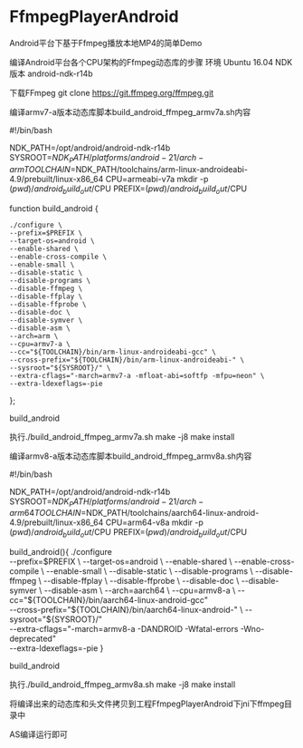 # FfmpegPlayerAndroid
Android平台下基于Ffmpeg播放本地MP4的简单Demo

编译Android平台各个CPU架构的Ffmpeg动态库的步骤
环境 Ubuntu 16.04
NDK版本 android-ndk-r14b

下载FFmpeg
git clone https://git.ffmpeg.org/ffmpeg.git

编译armv7-a版本动态库脚本build_android_ffmpeg_armv7a.sh内容

#!/bin/bash

NDK_PATH=/opt/android/android-ndk-r14b
SYSROOT=$NDK_PATH/platforms/android-21/arch-arm
TOOLCHAIN=$NDK_PATH/toolchains/arm-linux-androideabi-4.9/prebuilt/linux-x86_64
CPU=armeabi-v7a
mkdir -p $(pwd)/android_build_out/$CPU
PREFIX=$(pwd)/android_build_out/$CPU

function build_android {

    ./configure \
    --prefix=$PREFIX \
    --target-os=android \
    --enable-shared \
    --enable-cross-compile \
    --enable-small \
    --disable-static \
    --disable-programs \
    --disable-ffmpeg \
    --disable-ffplay \
    --disable-ffprobe \
    --disable-doc \
    --disable-symver \
    --disable-asm \
    --arch=arm \
    --cpu=armv7-a \
    --cc="${TOOLCHAIN}/bin/arm-linux-androideabi-gcc" \
    --cross-prefix="${TOOLCHAIN}/bin/arm-linux-androideabi-" \
    --sysroot="${SYSROOT}/" \
    --extra-cflags="-march=armv7-a -mfloat-abi=softfp -mfpu=neon" \
    --extra-ldexeflags=-pie

};

build_android


执行./build_android_ffmpeg_armv7a.sh
make -j8
make install


编译armv8-a版本动态库脚本build_android_ffmpeg_armv8a.sh内容

#!/bin/bash

NDK_PATH=/opt/android/android-ndk-r14b
SYSROOT=$NDK_PATH/platforms/android-21/arch-arm64
TOOLCHAIN=$NDK_PATH/toolchains/aarch64-linux-android-4.9/prebuilt/linux-x86_64
CPU=arm64-v8a
mkdir -p $(pwd)/android_build_out/$CPU
PREFIX=$(pwd)/android_build_out/$CPU

build_android(){
    ./configure \
    --prefix=$PREFIX \
    --target-os=android \
    --enable-shared \
    --enable-cross-compile \
    --enable-small \
    --disable-static \
    --disable-programs \
    --disable-ffmpeg \
    --disable-ffplay \
    --disable-ffprobe \
    --disable-doc \
    --disable-symver \
    --disable-asm \
    --arch=aarch64 \
    --cpu=armv8-a \
    --cc="${TOOLCHAIN}/bin/aarch64-linux-android-gcc" \
    --cross-prefix="${TOOLCHAIN}/bin/aarch64-linux-android-" \
    --sysroot="${SYSROOT}/" \
    --extra-cflags="-march=armv8-a -DANDROID -Wfatal-errors -Wno-deprecated" \
    --extra-ldexeflags=-pie
}


build_android


执行./build_android_ffmpeg_armv8a.sh
make -j8
make install


将编译出来的动态库和头文件拷贝到工程FfmpegPlayerAndroid下jni下ffmpeg目录中

AS编译运行即可

